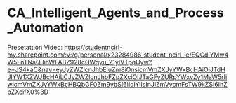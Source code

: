 # CA_Intelligent_Agents_and_Process_Automation

Presetattion Video: https://studentncirl-my.sharepoint.com/:v:/g/personal/x23284986_student_ncirl_ie/EQCdlYMw4W5FnTNaQJihWFABZ928cOWqyu_21yIVTpqUyw?e=JS4kaC&nav=eyJyZWZlcnJhbEluZm8iOnsicmVmZXJyYWxBcHAiOiJTdHJlYW1XZWJBcHAiLCJyZWZlcnJhbFZpZXciOiJTaGFyZURpYWxvZy1MaW5rIiwicmVmZXJyYWxBcHBQbGF0Zm9ybSI6IldlYiIsInJlZmVycmFsTW9kZSI6InZpZXcifX0%3D

